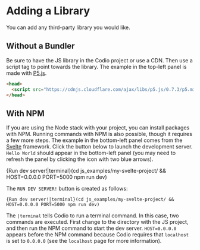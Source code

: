 # Adding a Library

You can add any third-party library you would like.

## Without a Bundler
Be sure to have the JS library in the Codio project or use a CDN. Then use a script tag to point towards the library. The example in the top-left panel is made with [P5.js](https://p5js.org).

```html
<head>
  <script src="https://cdnjs.cloudflare.com/ajax/libs/p5.js/0.7.3/p5.min.js"></script>
</head>
```

## With NPM
If you are using the Node stack with your project, you can install packages with NPM. Running commands with NPM is also possible, though it requires a few more steps. The example in the bottom-left panel comes from the [Svelte](https://svelte.dev) framework. Click the button below to launch the development server. `Hello World` should appear in the bottom-left panel (you may need to refresh the panel by clicking the icon with two blue arrows). 

{Run dev server!|terminal}(cd js_examples/my-svelte-project/ && HOST=0.0.0.0 PORT=5000 npm run dev)

The `RUN DEV SERVER!` button is created as follows:

```
{Run dev server!|terminal}(cd js_examples/my-svelte-project/ && HOST=0.0.0.0 PORT=5000 npm run dev)
```

The `|terminal` tells Codio to run a terminal command. In this case, two commands are executed. First change to the directory with the JS project, and then run the NPM command to start the dev server. `HOST=0.0.0.0` appears before the NPM command because Codio requires that `localhost` is set to `0.0.0.0` (see the `localhost` page for more information).